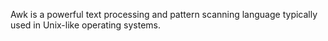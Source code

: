 Awk is a powerful text processing and pattern scanning language typically used in Unix-like operating systems.